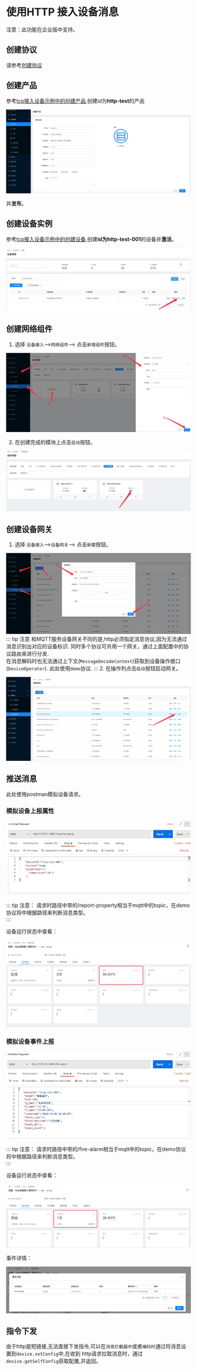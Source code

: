 # 使用HTTP 接入设备消息

注意：此功能在企业版中支持。

## 创建协议

请参考[创建协议](../advancement-guide/mqtt-connection.md#创建协议)

## 创建产品

参考[tcp接入设备示例中的创建产品](tcp-connection.md#创建产品),创建id为**http-test**的产品  

![创建产品](images/http-product.jpg)  

并**发布**。    

## 创建设备实例

参考[tcp接入设备示例中的创建设备](tcp-connection.md#创建设备),创建**id为http-test-001**的设备并**激活**。   

![设备发布](images/http-device-published.jpg) 

## 创建网络组件
1. 选择 `设备接入`-->`网络组件`--> 点击`新增组件`按钮。  

![insert-http-server](images/insert-http-server.jpg)  


2. 在创建完成的模块上点击`启动`按钮。  
  
![coap-http-start](images/coap-http-start.jpg)  

## 创建设备网关
1. 选择 `设备接入`-->`设备网关`--> 点击`新建`按钮。  

![insert-http-server-gateway](images/insert-http-server-gateway.jpg)  
::: tip 注意
和MQTT服务设备网关不同的是,http必须指定消息协议,因为无法通过消息识别出对应的设备标识.
同时多个协议可共用一个网关，通过上面配置中的协议路由来进行分发.  
在消息解码时也无法通过上下文(`MessageDecodeContext`)获取到设备操作接口(`DeviceOperator`).
此处使用`demo`协议. 
:::
2. 在操作列点击`启动`按钮启动网关。  

![http-server-gateway-start](images/http-server-gateway-start.jpg)   


## 推送消息
此处使用postman模拟设备请求。  
### 模拟设备上报属性  
![postman-report-property](images/postman-report-property.jpg)   

::: tip 注意：
请求时路径中带的/report-property相当于mqtt中的topic，在demo协议将中根据路径来判断消息类型。  
:::

设备运行状态中查看：  

![http-device-property](images/http-device-property.jpg)  

### 模拟设备事件上报
![postman-event-property](images/postman-event-property.jpg)   

::: tip 注意：
请求时路径中带的/fire-alarm相当于mqtt中的topic，在demo协议将中根据路径来判断消息类型。  
:::

设备运行状态中查看：  

![http-device-event1](images/http-device-event1.jpg)  

事件详情： 
 
![http-device-event2](images/http-device-event2.jpg)  
## 指令下发

由于http是短链接,无法直接下发指令,可以在`消息拦截器中`或者`编码时`通过将消息设置到`device.setConfig`中,在收到
http请求拉取消息时，通过`device.getSelfConfig`获取配置,并返回。